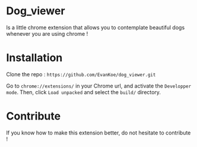 # Dog_viewer

Is a little chrome extension that allows you to contemplate beautiful dogs whenever you are using chrome !

# Installation

Clone the repo :
`https://github.com/EvanKoe/dog_viewer.git`

Go to `chrome://extensions/` in your Chrome url, and activate the `Developper mode`. Then, click `Load unpacked` and select the `build/` directory.

# Contribute

If you know how to make this extension better, do not hesitate to contribute !